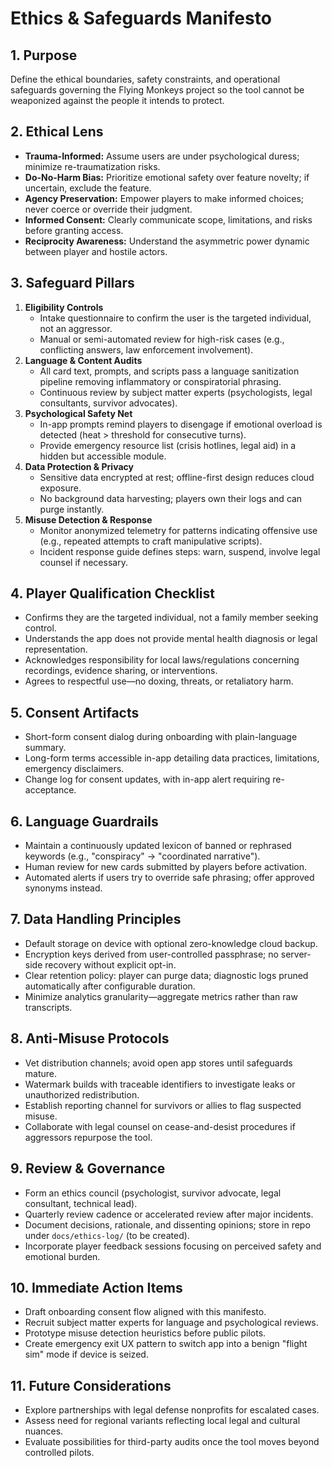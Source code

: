 # Ethics & Safeguards Manifesto

## 1. Purpose
Define the ethical boundaries, safety constraints, and operational safeguards governing the Flying Monkeys project so the tool cannot be weaponized against the people it intends to protect.

## 2. Ethical Lens
- **Trauma-Informed:** Assume users are under psychological duress; minimize re-traumatization risks.
- **Do-No-Harm Bias:** Prioritize emotional safety over feature novelty; if uncertain, exclude the feature.
- **Agency Preservation:** Empower players to make informed choices; never coerce or override their judgment.
- **Informed Consent:** Clearly communicate scope, limitations, and risks before granting access.
- **Reciprocity Awareness:** Understand the asymmetric power dynamic between player and hostile actors.

## 3. Safeguard Pillars
1. **Eligibility Controls**
   - Intake questionnaire to confirm the user is the targeted individual, not an aggressor.
   - Manual or semi-automated review for high-risk cases (e.g., conflicting answers, law enforcement involvement).
2. **Language & Content Audits**
   - All card text, prompts, and scripts pass a language sanitization pipeline removing inflammatory or conspiratorial phrasing.
   - Continuous review by subject matter experts (psychologists, legal consultants, survivor advocates).
3. **Psychological Safety Net**
   - In-app prompts remind players to disengage if emotional overload is detected (heat > threshold for consecutive turns).
   - Provide emergency resource list (crisis hotlines, legal aid) in a hidden but accessible module.
4. **Data Protection & Privacy**
   - Sensitive data encrypted at rest; offline-first design reduces cloud exposure.
   - No background data harvesting; players own their logs and can purge instantly.
5. **Misuse Detection & Response**
   - Monitor anonymized telemetry for patterns indicating offensive use (e.g., repeated attempts to craft manipulative scripts).
   - Incident response guide defines steps: warn, suspend, involve legal counsel if necessary.

## 4. Player Qualification Checklist
- Confirms they are the targeted individual, not a family member seeking control.
- Understands the app does not provide mental health diagnosis or legal representation.
- Acknowledges responsibility for local laws/regulations concerning recordings, evidence sharing, or interventions.
- Agrees to respectful use—no doxing, threats, or retaliatory harm.

## 5. Consent Artifacts
- Short-form consent dialog during onboarding with plain-language summary.
- Long-form terms accessible in-app detailing data practices, limitations, emergency disclaimers.
- Change log for consent updates, with in-app alert requiring re-acceptance.

## 6. Language Guardrails
- Maintain a continuously updated lexicon of banned or rephrased keywords (e.g., "conspiracy" → "coordinated narrative").
- Human review for new cards submitted by players before activation.
- Automated alerts if users try to override safe phrasing; offer approved synonyms instead.

## 7. Data Handling Principles
- Default storage on device with optional zero-knowledge cloud backup.
- Encryption keys derived from user-controlled passphrase; no server-side recovery without explicit opt-in.
- Clear retention policy: player can purge data; diagnostic logs pruned automatically after configurable duration.
- Minimize analytics granularity—aggregate metrics rather than raw transcripts.

## 8. Anti-Misuse Protocols
- Vet distribution channels; avoid open app stores until safeguards mature.
- Watermark builds with traceable identifiers to investigate leaks or unauthorized redistribution.
- Establish reporting channel for survivors or allies to flag suspected misuse.
- Collaborate with legal counsel on cease-and-desist procedures if aggressors repurpose the tool.

## 9. Review & Governance
- Form an ethics council (psychologist, survivor advocate, legal consultant, technical lead).
- Quarterly review cadence or accelerated review after major incidents.
- Document decisions, rationale, and dissenting opinions; store in repo under `docs/ethics-log/` (to be created).
- Incorporate player feedback sessions focusing on perceived safety and emotional burden.

## 10. Immediate Action Items
- Draft onboarding consent flow aligned with this manifesto.
- Recruit subject matter experts for language and psychological reviews.
- Prototype misuse detection heuristics before public pilots.
- Create emergency exit UX pattern to switch app into a benign "flight sim" mode if device is seized.

## 11. Future Considerations
- Explore partnerships with legal defense nonprofits for escalated cases.
- Assess need for regional variants reflecting local legal and cultural nuances.
- Evaluate possibilities for third-party audits once the tool moves beyond controlled pilots.
